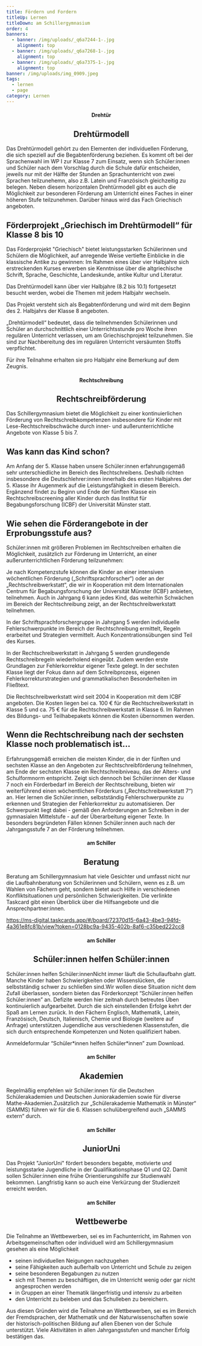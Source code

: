 ```yaml
---
title: Fördern und Fordern
titleUp: Lernen
titleDown: am Schillergymnasium
order: 4
banners:
  - banner: /img/uploads/_q6a7244-1-.jpg
    alignment: top
  - banner: /img/uploads/_q6a7268-1-.jpg
    alignment: top
  - banner: /img/uploads/_q6a7375-1-.jpg
    alignment: top
banner: /img/uploads/img_0909.jpeg
tags:
  - lernen
  - page
category: Lernen
---
```

<center><div class="title"><h4>Drehtür</h4><h2>Drehtürmodell</h2></div></center>

Das Drehtürmodell gehört zu den Elementen der individuellen Förderung, die sich speziell auf die Begabtenförderung beziehen. Es kommt oft bei der Sprachenwahl im WP I zur Klasse 7 zum Einsatz, wenn sich Schüler:innen und Schüler nach dem Vorschlag durch die Schule dafür entscheiden, jeweils nur mit der Hälfte der Stunden an Sprachunterricht von zwei Sprachen teilzunehemn, also z.B. Latein und Französisch gleichzeitig zu belegen. Neben diesem horizontalen Drehtürmodell gibt es auch die Möglichkeit zur besonderen Förderung am Unterricht eines Faches in einer höheren Stufe teilzunehmen. Darüber hinaus wird das Fach Griechisch angeboten. 

## Förderprojekt „Griechisch im Drehtürmodell“ für Klasse 8 bis 10

Das Förderprojekt "Griechisch" bietet leistungsstarken Schülerinnen und Schülern die Möglichkeit, auf anregende Weise vertiefte Einblicke in die klassische Antike zu gewinnen: Im Rahmen eines über vier Halbjahre sich erstreckenden Kurses erwerben sie Kenntnisse über die altgriechische Schrift, Sprache, Geschichte, Landeskunde, antike Kultur und Literatur. 

Das Drehtürmodell kann über vier Halbjahre (8.2 bis 10.1) fortgesetzt besucht werden, wobei die Themen mit jedem Halbjahr wechseln.  

Das Projekt versteht sich als Begabtenförderung und wird mit dem Beginn des 2. Halbjahrs der Klasse 8 angeboten. 

„Drehtürmodell“ bedeutet, dass die teilnehmenden Schülerinnen und Schüler an durchschnittlich einer Unterrichtsstunde pro Woche ihren regulären Unterricht verlassen, um am Griechischprojekt teilzunehmen. Sie sind zur Nachbereitung des im regulären Unterricht versäumten Stoffs verpflichtet. 

Für ihre Teilnahme erhalten sie pro Halbjahr eine Bemerkung auf dem Zeugnis.

<center><div class="title"><h4>Rechtschreibung</h4><h2>Rechtschreibförderung</h2></div></center>

Das Schillergymnasium bietet die Möglichkeit zu einer kontinuierlichen Förderung von Rechtschreibkompetenzen insbesondere für Kinder mit Lese-Rechtschreibschwäche durch inner- und außerunterrichtliche Angebote von Klasse 5 bis 7. 

## Was kann das Kind schon?

Am Anfang der 5. Klasse haben unsere Schüler:innen erfahrungsgemäß sehr unterschiedliche  im Bereich des Rechtschreibens. Deshalb richten insbesondere die Deutschlehrer:innen innerhalb des ersten Halbjahres der 5. Klasse ihr Augenmerk auf die Leistungsfähigkeit in diesem Bereich. Ergänzend findet zu Beginn und Ende der fünften Klasse ein Rechtschreibscreening aller Kinder durch das Institut für Begabungsforschung (ICBF) der Universität Münster statt.  

## Wie sehen die Förderangebote in der Erprobungsstufe aus?

Schüler:innen mit größeren Problemen im Rechtschreiben erhalten die Möglichkeit, zusätzlich zur Förderung im Unterricht, an einer außerunterrichtlichen Förderung teilzunehmen: 

Je nach Kompetenzstufe können die Kinder an einer intensiven wöchentlichen Förderung („Schriftsprachforscher“) oder an der „Rechtschreibwerkstatt“, die wir in Kooperation mit dem Internationalen Centrum für Begabungsforschung der Universität Münster (ICBF) anbieten, teilnehmen. Auch in Jahrgang 6 kann jedes Kind, das weiterhin Schwächen im Bereich der Rechtschreibung zeigt, an der Rechtschreibwerkstatt teilnehmen.  

In der Schriftsprachforschergruppe in Jahrgang 5 werden individuelle Fehlerschwerpunkte im Bereich der Rechtschreibung ermittelt, Regeln erarbeitet und Strategien vermittelt. Auch Konzentrationsübungen sind Teil des Kurses. 

In der Rechtschreibwerkstatt in Jahrgang 5 werden grundlegende Rechtschreibregeln wiederholend eingeübt. Zudem werden erste Grundlagen zur Fehlerkorrektur eigener Texte gelegt. In der sechsten Klasse liegt der Fokus dann auf dem Schreibprozess, eigenen Fehlerkorrekturstrategien und grammatikalischen Besonderheiten im Fließtext. 

Die Rechtschreibwerkstatt wird seit 2004 in Kooperation mit dem ICBF angeboten. Die Kosten liegen bei ca. 100 € für die Rechtschreibwerkstatt in Klasse 5 und ca. 75 € für die Rechtschreibwerkstatt in Klasse 6. Im Rahmen des Bildungs- und Teilhabepakets können die Kosten übernommen werden. 

## Wenn die Rechtschreibung nach der sechsten Klasse noch problematisch ist…

Erfahrungsgemäß erreichen die meisten Kinder, die in der fünften und sechsten Klasse an den Angeboten zur Rechtschreibförderung teilnehmen, am Ende der sechsten Klasse ein Rechtschreibniveau, das der Alters- und Schulformnorm entspricht. Zeigt sich dennoch bei Schüler:innen der Klasse 7 noch ein Förderbedarf im Bereich der Rechtschreibung, bieten wir weiterführend einen wöchentlichen Förderkurs („Rechtschreibwerkstatt 7“) an. Hier lernen die Schüler:innen, selbstständig Fehlerschwerpunkte zu erkennen und Strategien der Fehlerkorrektur zu automatisieren. Der Schwerpunkt liegt dabei - gemäß den Anforderungen an Schreiben in der gymnasialen Mittelstufe - auf der Überarbeitung eigener Texte. In besonders begründeten Fällen können Schüler:innen auch nach der Jahrgangsstufe 7 an der Förderung teilnehmen.

<center><div class="title"><h4>am Schiller</h4><h2>Beratung</h2></div></center>

Beratung am Schillergymnasium hat viele Gesichter und umfasst nicht nur die Laufbahnberatung von Schülerinnen und Schülern, wenn es z.B. um Wahlen von Fächern geht, sondern bietet auch Hilfe in verschiedenen Konfliktsituationen und persönlichen Schwierigkeiten. Die verlinkte Taskcard gibt einen Überblick über die Hilfsangebote und die Ansprechpartner:innen.

<https://ms-digital.taskcards.app/#/board/72370d15-6a43-4be3-94fd-4a361e8fc81b/view?token=0128bc9a-9435-402b-8af6-c35bed222cc8>

[](https://ms-digital.taskcards.app/#/board/72370d15-6a43-4be3-94fd-4a361e8fc81b/view?token=0128bc9a-9435-402b-8af6-c35bed222cc8)

<center><div class="title"><h4>am Schiller</h4><h2>Schüler:innen helfen Schüler:innen</h2></div></center>

Schüler:innen helfen Schüler:innenNicht immer läuft die Schullaufbahn glatt. Manche Kinder haben Schwierigkeiten oder Wissenslücken, die selbstständig schwer zu schließen sind.Wir wollen diese Situation nicht dem Zufall überlassen, sondern bieten das Förderkonzept “Schüler:innen helfen Schüler:innen” an. Defizite werden hier zeitnah durch betreutes Üben kontinuierlich aufgearbeitet. Durch die sich einstellenden Erfolge kehrt der Spaß am Lernen zurück. In den Fächern Englisch, Mathematik, Latein, Französisch, Deutsch, Italienisch, Chemie und Biologie (weitere auf Anfrage) unterstützen Jugendliche aus verschiedenen Klassenstufen, die sich durch entsprechende Kompetenzen und Noten qualifiziert haben.

[](https://www.schillergymnasium-muenster.de/wp-content/uploads/2020/12/ShS-Vordruck-Eltern.pdf)Anmeldeformular “Schüler\*innen helfen Schüler\*innen” zum Download.

<center><div class="title"><h4>am Schiller</h4><h2>Akademien</h2></div></center>

Regelmäßig empfehlen wir Schüler:innen für die Deutschen Schülerakademien und Deutschen Juniorakademien sowie für diverse Mathe-Akademien.Zusätzlich zur „Schülerakademie Mathematik in Münster“ (SAMMS) führen wir für die 6. Klassen schulübergreifend auch „SAMMS extern“ durch.

<center><div class="title"><h4>am Schiller</h4><h2>JuniorUni</h2></div></center>

Das Projekt "JuniorUni" fördert besonders begabte, motivierte und leistungsstarke Jugendliche in der Qualifikationsphase Q1 und Q2. Damit sollen Schüler:innen eine frühe Orientierungshilfe zur Studienwahl bekommen. Langfristig kann so auch eine Verkürzung der Studienzeit erreicht werden.

<center><div class="title"><h4>am Schiller</h4><h2>Wettbewerbe</h2></div></center>

Die Teilnahme an Wettbewerben, sei es im Fachunterricht, im Rahmen von Arbeitsgemeinschaften oder individuell wird am Schillergymnasium gesehen als eine Möglichkeit

* seinen individuellen Neigungen nachzugehen
* seine Fähigkeiten auch außerhalb von Unterricht und Schule zu zeigen
* seine besonderen Begabungen zu nutzen
* sich mit Themen zu beschäftigen, die im Unterricht wenig oder gar nicht angesprochen werden
* in Gruppen an einer Thematik längerfristig und intensiv zu arbeiten
* den Unterricht zu beleben und das Schulleben zu bereichern.

Aus diesen Gründen wird die Teilnahme an Wettbewerben, sei es im Bereich der Fremdsprachen, der Mathematik und der Naturwissenschaften sowie der historisch-politischen Bildung auf allen Ebenen von der Schule unterstützt. Viele Aktivitäten in allen Jahrgangsstufen und mancher Erfolg bestätigen das.